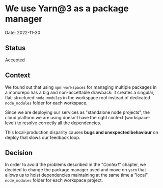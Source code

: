 # We use Yarn@3 as a package manager

Date: 2022-11-30

## Status

Accepted

## Context

We found out that using `npm workspaces` for managing multiple packages in a
monorepo has a big and non-accettable drawback: it creates a singular,
flat-structured `node_modules` in the workspace root instead of dedicated
`node_modules` folder for each workspace.

Since we are deploying our services as "standalone node projects", the cloud
platform we are using doesn't have the right context (workspace-level) to
resolve correctly all the dependencies.

This local-production disparity causes **bugs and unexpected behaviour** on
deploy that slows our feedback loop.

## Decision

In order to avoid the problems described in the "_Context_" chapter, we decided
to change the package manager used and move on `yarn` that allows us to hoist
dependencies maintaining at the same time a "local" `node_modules` folder for
each workspace project.
